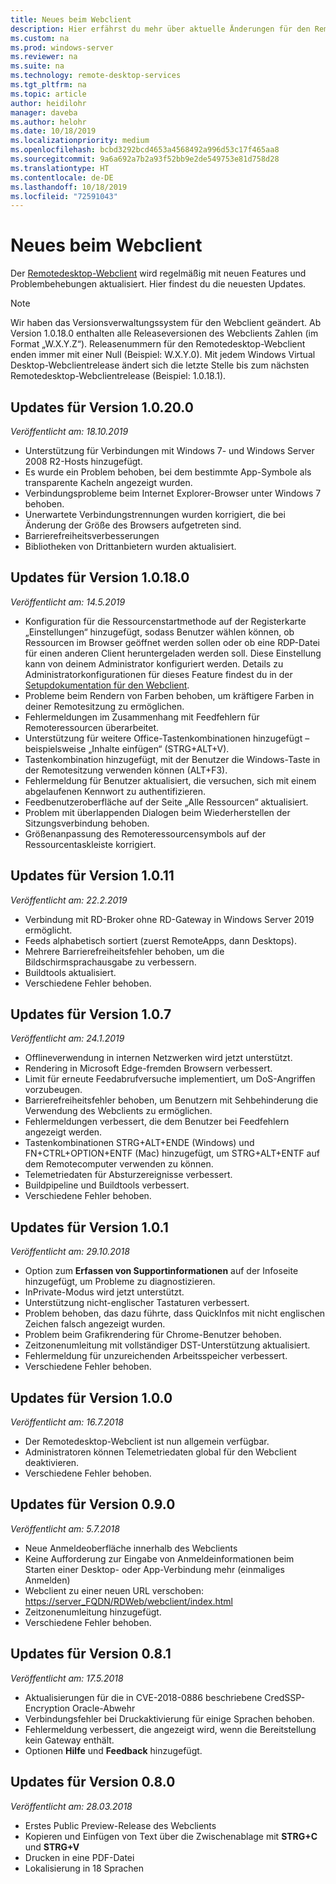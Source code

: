 ```yaml
---
title: Neues beim Webclient
description: Hier erfährst du mehr über aktuelle Änderungen für den Remotedesktop-Webclient.
ms.custom: na
ms.prod: windows-server
ms.reviewer: na
ms.suite: na
ms.technology: remote-desktop-services
ms.tgt_pltfrm: na
ms.topic: article
author: heidilohr
manager: daveba
ms.author: helohr
ms.date: 10/18/2019
ms.localizationpriority: medium
ms.openlocfilehash: bcbd3292bcd4653a4568492a996d53c17f465aa8
ms.sourcegitcommit: 9a6a692a7b2a93f52bb9e2de549753e81d758d28
ms.translationtype: HT
ms.contentlocale: de-DE
ms.lasthandoff: 10/18/2019
ms.locfileid: "72591043"
---
```

# <a name="whats-new-in-the-web-client"></a>Neues beim Webclient

Der [Remotedesktop-Webclient](remote-desktop-web-client.md) wird regelmäßig mit neuen Features und Problembehebungen aktualisiert. Hier findest du die neuesten Updates.

> [!NOTE]
> Wir haben das Versionsverwaltungssystem für den Webclient geändert. Ab Version 1.0.18.0 enthalten alle Releaseversionen des Webclients Zahlen (im Format „W.X.Y.Z“). Releasenummern für den Remotedesktop-Webclient enden immer mit einer Null (Beispiel: W.X.Y.0). Mit jedem Windows Virtual Desktop-Webclientrelease ändert sich die letzte Stelle bis zum nächsten Remotedesktop-Webclientrelease (Beispiel: 1.0.18.1).

## <a name="updates-for-version-10200"></a>Updates für Version 1.0.20.0
*Veröffentlicht am: 18.10.2019*

- Unterstützung für Verbindungen mit Windows 7- und Windows Server 2008 R2-Hosts hinzugefügt.
- Es wurde ein Problem behoben, bei dem bestimmte App-Symbole als transparente Kacheln angezeigt wurden.
- Verbindungsprobleme beim Internet Explorer-Browser unter Windows 7 behoben.
- Unerwartete Verbindungstrennungen wurden korrigiert, die bei Änderung der Größe des Browsers aufgetreten sind.
- Barrierefreiheitsverbesserungen
- Bibliotheken von Drittanbietern wurden aktualisiert.

## <a name="updates-for-version-10180"></a>Updates für Version 1.0.18.0
*Veröffentlicht am: 14.5.2019*

- Konfiguration für die Ressourcenstartmethode auf der Registerkarte „Einstellungen“ hinzugefügt, sodass Benutzer wählen können, ob Ressourcen im Browser geöffnet werden sollen oder ob eine RDP-Datei für einen anderen Client heruntergeladen werden soll. Diese Einstellung kann von deinem Administrator konfiguriert werden. Details zu Administratorkonfigurationen für dieses Feature findest du in der [Setupdokumentation für den Webclient](remote-desktop-web-client-admin.md).
- Probleme beim Rendern von Farben behoben, um kräftigere Farben in deiner Remotesitzung zu ermöglichen.
- Fehlermeldungen im Zusammenhang mit Feedfehlern für Remoteressourcen überarbeitet.
- Unterstützung für weitere Office-Tastenkombinationen hinzugefügt – beispielsweise „Inhalte einfügen“ (STRG+ALT+V).
- Tastenkombination hinzugefügt, mit der Benutzer die Windows-Taste in der Remotesitzung verwenden können (ALT+F3).
- Fehlermeldung für Benutzer aktualisiert, die versuchen, sich mit einem abgelaufenen Kennwort zu authentifizieren.
- Feedbenutzeroberfläche auf der Seite „Alle Ressourcen“ aktualisiert.
- Problem mit überlappenden Dialogen beim Wiederherstellen der Sitzungsverbindung behoben.
- Größenanpassung des Remoteressourcensymbols auf der Ressourcentaskleiste korrigiert.

## <a name="updates-for-version-1011"></a>Updates für Version 1.0.11
*Veröffentlicht am: 22.2.2019*

- Verbindung mit RD-Broker ohne RD-Gateway in Windows Server 2019 ermöglicht.
- Feeds alphabetisch sortiert (zuerst RemoteApps, dann Desktops).
- Mehrere Barrierefreiheitsfehler behoben, um die Bildschirmsprachausgabe zu verbessern.
- Buildtools aktualisiert.
- Verschiedene Fehler behoben.

## <a name="updates-for-version-107"></a>Updates für Version 1.0.7
*Veröffentlicht am: 24.1.2019*

- Offlineverwendung in internen Netzwerken wird jetzt unterstützt.
- Rendering in Microsoft Edge-fremden Browsern verbessert.
- Limit für erneute Feedabrufversuche implementiert, um DoS-Angriffen vorzubeugen.
- Barrierefreiheitsfehler behoben, um Benutzern mit Sehbehinderung die Verwendung des Webclients zu ermöglichen.
- Fehlermeldungen verbessert, die dem Benutzer bei Feedfehlern angezeigt werden.
- Tastenkombinationen STRG+ALT+ENDE (Windows) und FN+CTRL+OPTION+ENTF (Mac) hinzugefügt, um STRG+ALT+ENTF auf dem Remotecomputer verwenden zu können.
- Telemetriedaten für Absturzereignisse verbessert.
- Buildpipeline und Buildtools verbessert.
- Verschiedene Fehler behoben.

## <a name="updates-for-version-101"></a>Updates für Version 1.0.1
*Veröffentlicht am: 29.10.2018*

- Option zum **Erfassen von Supportinformationen** auf der Infoseite hinzugefügt, um Probleme zu diagnostizieren.
- InPrivate-Modus wird jetzt unterstützt.
- Unterstützung nicht-englischer Tastaturen verbessert.
- Problem behoben, das dazu führte, dass QuickInfos mit nicht englischen Zeichen falsch angezeigt wurden.
- Problem beim Grafikrendering für Chrome-Benutzer behoben.
- Zeitzonenumleitung mit vollständiger DST-Unterstützung aktualisiert.
- Fehlermeldung für unzureichenden Arbeitsspeicher verbessert.
- Verschiedene Fehler behoben.

## <a name="updates-for-version-100"></a>Updates für Version 1.0.0
*Veröffentlicht am: 16.7.2018*

- Der Remotedesktop-Webclient ist nun allgemein verfügbar.
- Administratoren können Telemetriedaten global für den Webclient deaktivieren.
- Verschiedene Fehler behoben.

## <a name="updates-for-version-090"></a>Updates für Version 0.9.0
*Veröffentlicht am: 5.7.2018*

- Neue Anmeldeoberfläche innerhalb des Webclients
- Keine Aufforderung zur Eingabe von Anmeldeinformationen beim Starten einer Desktop- oder App-Verbindung mehr (einmaliges Anmelden)
- Webclient zu einer neuen URL verschoben: <https://server_FQDN/RDWeb/webclient/index.html>
- Zeitzonenumleitung hinzugefügt.
- Verschiedene Fehler behoben.

## <a name="updates-for-version-081"></a>Updates für Version 0.8.1
*Veröffentlicht am: 17.5.2018*

- Aktualisierungen für die in CVE-2018-0886 beschriebene CredSSP-Encryption Oracle-Abwehr
- Verbindungsfehler bei Druckaktivierung für einige Sprachen behoben.
- Fehlermeldung verbessert, die angezeigt wird, wenn die Bereitstellung kein Gateway enthält.
- Optionen **Hilfe** und **Feedback** hinzugefügt.

## <a name="updates-for-version-080"></a>Updates für Version 0.8.0
*Veröffentlicht am: 28.03.2018*

- Erstes Public Preview-Release des Webclients
- Kopieren und Einfügen von Text über die Zwischenablage mit **STRG+C** und **STRG+V**
- Drucken in eine PDF-Datei
- Lokalisierung in 18 Sprachen
